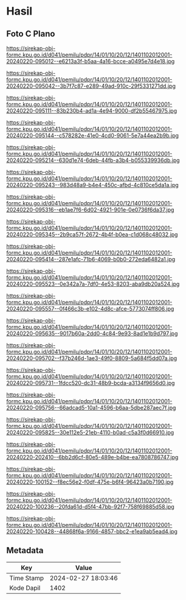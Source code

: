 # Hasil

## Foto C Plano

https://sirekap-obj-formc.kpu.go.id/d041/pemilu/pdpr/14/01/10/20/12/1401102012001-20240220-095012--e6213a3f-b5aa-4a16-bcce-a0495e7d4e18.jpg

https://sirekap-obj-formc.kpu.go.id/d041/pemilu/pdpr/14/01/10/20/12/1401102012001-20240220-095042--3b7f7c87-e289-49ad-910c-29f5331271dd.jpg

https://sirekap-obj-formc.kpu.go.id/d041/pemilu/pdpr/14/01/10/20/12/1401102012001-20240220-095111--83b230b4-ad1a-4e94-9000-df2b55467975.jpg

https://sirekap-obj-formc.kpu.go.id/d041/pemilu/pdpr/14/01/10/20/12/1401102012001-20240220-095144--c578282e-41e0-4cd0-9061-5e7a44ea2b9b.jpg

https://sirekap-obj-formc.kpu.go.id/d041/pemilu/pdpr/14/01/10/20/12/1401102012001-20240220-095214--630d1e74-6deb-44fb-a3b4-b055339936db.jpg

https://sirekap-obj-formc.kpu.go.id/d041/pemilu/pdpr/14/01/10/20/12/1401102012001-20240220-095243--983d48a9-b4e4-450c-afbd-4c810ce5da1a.jpg

https://sirekap-obj-formc.kpu.go.id/d041/pemilu/pdpr/14/01/10/20/12/1401102012001-20240220-095316--eb1ae7f6-6d02-4921-901e-0e0736f6da37.jpg

https://sirekap-obj-formc.kpu.go.id/d041/pemilu/pdpr/14/01/10/20/12/1401102012001-20240220-095345--2b9ca57f-2672-4b4f-b0ea-c1d068c48032.jpg

https://sirekap-obj-formc.kpu.go.id/d041/pemilu/pdpr/14/01/10/20/12/1401102012001-20240220-095414--287e1afc-71b6-4069-b0b0-272eda6482a1.jpg

https://sirekap-obj-formc.kpu.go.id/d041/pemilu/pdpr/14/01/10/20/12/1401102012001-20240220-095523--0e342a7a-7df0-4e53-8203-aba9db20a524.jpg

https://sirekap-obj-formc.kpu.go.id/d041/pemilu/pdpr/14/01/10/20/12/1401102012001-20240220-095557--0f466c3b-e102-4d8c-afce-5773074ff806.jpg

https://sirekap-obj-formc.kpu.go.id/d041/pemilu/pdpr/14/01/10/20/12/1401102012001-20240220-095635--9017b60a-2dd0-4c84-9e93-8ad1e1b9d797.jpg

https://sirekap-obj-formc.kpu.go.id/d041/pemilu/pdpr/14/01/10/20/12/1401102012001-20240220-095702--f37b246d-1ae3-49f0-8809-5a684f5dd07a.jpg

https://sirekap-obj-formc.kpu.go.id/d041/pemilu/pdpr/14/01/10/20/12/1401102012001-20240220-095731--1fdcc520-dc31-48b9-bcda-a3134f9656d0.jpg

https://sirekap-obj-formc.kpu.go.id/d041/pemilu/pdpr/14/01/10/20/12/1401102012001-20240220-095756--66adcad5-10a1-4596-b6aa-5dbe287aec7f.jpg

https://sirekap-obj-formc.kpu.go.id/d041/pemilu/pdpr/14/01/10/20/12/1401102012001-20240220-095825--30e112e5-21eb-4110-b0ad-c5a3f0d66910.jpg

https://sirekap-obj-formc.kpu.go.id/d041/pemilu/pdpr/14/01/10/20/12/1401102012001-20240220-202410--6bb2d6cf-80e5-489e-b4be-ea7808786747.jpg

https://sirekap-obj-formc.kpu.go.id/d041/pemilu/pdpr/14/01/10/20/12/1401102012001-20240220-100152--f8ec56e2-f0df-475e-b6f4-96423a0b7190.jpg

https://sirekap-obj-formc.kpu.go.id/d041/pemilu/pdpr/14/01/10/20/12/1401102012001-20240220-100236--20fda61d-d5f4-47bb-92f7-758f69885d58.jpg

https://sirekap-obj-formc.kpu.go.id/d041/pemilu/pdpr/14/01/10/20/12/1401102012001-20240220-100428--44868f6a-9166-4857-bbc2-e1ea9ab5ead4.jpg


## Metadata

| Key        | Value               |
| ---------- | ------------------- |
| Time Stamp | 2024-02-27 18:03:46 |
| Kode Dapil | 1402                |



